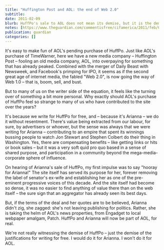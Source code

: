 ```yaml
---
title: "Huffington Post and AOL: the end of Web 2.0"
subtitle:
date: 2011-02-09
blurb: HuffPo's sale to AOL does not mean its demise, but it is the demise of something: we'd write for free for Arianna, but not AOL
notes: [https://www.theguardian.com/commentisfree/cifamerica/2011/feb/09/arianna-huffington-aol-douglas-rushkoff](https://www.theguardian.com/commentisfree/cifamerica/2011/feb/09/arianna-huffington-aol-douglas-rushkoff "https://www.theguardian.com/commentisfree/cifamerica/2011/feb/09/arianna-huffington-aol-douglas-rushkoff")
publication: guardian
categories: []
---
```


It's easy to make fun of AOL's pending purchase of HuffPo. Just like AOL's purchase of TimeWarner, here we have a new media company – Huffington Post – fooling an old media company, AOL, into overpaying for something that has already peaked. Combined with the merger of Daily Beast with Newsweek, and Facebook's primping for IPO, it seems as if the second great age of internet media, the fabled "Web 2.0", is now going the way of Web 1.0 – that is, boom, sell, and bust.

But to many of us on the writer side of the equation, it feels like the turning over of something a bit more personal. Why exactly should AOL's purchase of HuffPo feel so strange to many of us who have contributed to the site over the years?

It's because we write for HuffPo for free, and – because it's Arianna – we do it without resentment. There's value being extracted from our labour, for sure, by advertisers or whoever, but the sense was always that we were writing for Arianna – contributing to an empire that spent its winnings bussing people to watch Jon Stewart and Stephen Colbert do their thing in Washington. Yes, there are compensating benefits – like getting links or hits or book sales – but it was a very soft quid pro quo based in a sense of shared purpose, and participation in a community beyond the mega-media-corporate sphere of influence.

On hearing of Arianna's sale of HuffPo, my first impulse was to say "hooray for Arianna!" The site itself has served its purpose for her, forever removing the label of senator's ex-wife and establishing her as one of the pre-eminent progressive voices of this decade. And the site itself had become so dense, it was no easier to find anything of value there than on the web itself – the sure sign that an aggregator has already seen its best days.

But, if the terms of the deal and her quotes are to be believed, Arianna didn't zig, she zagged: she's not leaving publishing for politics. Rather, she is taking the helm of AOL's news properties, from Engadget to local webpaper amalgam, Patch. HuffPo and Arianna will now be part of AOL, for real.

We're not really witnessing the demise of HuffPo – just the demise of the justifications for writing for free. I would do it for Arianna. I won't do it for AOL.
